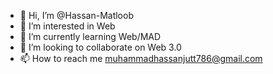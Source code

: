 - 👋 Hi, I’m @Hassan-Matloob 
- 👀 I’m interested in Web
- 🌱 I’m currently learning Web/MAD
- 💞️ I’m looking to collaborate on Web 3.0
- 📫 How to reach me muhammadhassanjutt786@gmail.com

<!---
Hassan-Matloob/Hassan-Matloob is a ✨ special ✨ repository because its `README.md` (this file) appears on your GitHub profile.
You can click the Preview link to take a look at your changes.
--->
